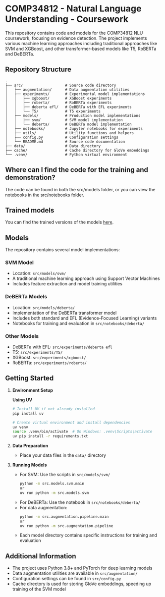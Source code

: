 # COMP34812 - Natural Language Understanding - Coursework

This repository contains code and models for the COMP34812 NLU coursework, focusing on evidence detection. The project implements various machine learning approaches including traditional approaches like SVM and XGBoost, and other transformer-based models like T5, RoBERTa and DeBERTa.

## Repository Structure

```
.
├── src/                   # Source code directory
│   ├── augmentation/      # Data augmentation utilities
│   ├── experiments/       # Experimental model implementations
│   │   ├── xgboost/       # XGBoost experiments
│   │   ├── roberta/       # RoBERTa experiments
│   │   ├── deberta efl/   # DeBERTa with EFL experiments
│   │   └── T5/            # T5 experiments
│   ├── models/            # Production model implementations
│   │   ├── svm/           # SVM model implementation
│   │   └── deberta/       # DeBERTa model implementation
│   ├── notebooks/         # Jupyter notebooks for experiments
│   ├── utils/             # Utility functions and helpers
│   ├── config.py          # Configuration settings
│   └── README.md          # Source code documentation
├── data/                  # Data directory
├── cache/                 # Cache directory for GloVe embeddings
└── .venv/                 # Python virtual environment
```

## Where can I find the code for the training and demonstration?

The code can be found in both the src/models folder, or you can view the notebooks in the src/notebooks folder.

## Trained models

You can find the trained versions of the models [here](https://drive.google.com/drive/folders/1iPO9eOqhOcxakccri3-Thjm0wH09LKT4?usp=sharing).

## Models

The repository contains several model implementations:

### SVM Model

- Location: `src/models/svm/`
- A traditional machine learning approach using Support Vector Machines
- Includes feature extraction and model training utilities

### DeBERTa Models

- Location: `src/models/deberta/`
- Implementation of the DeBERTa transformer model
- Includes both standard and EFL (Evidence-Focused Learning) variants
- Notebooks for training and evaluation in `src/notebooks/deberta/`

### Other Models

- DeBERTa with EFL: `src/experiments/deberta efl`
- T5: `src/experiments/T5/`
- XGBoost: `src/experiments/xgboost/`
- RoBERTa: `src/experiments/roberta/`

## Getting Started

1. **Environment Setup**

   **Using UV**

   ```bash
   # Install UV if not already installed
   pip install uv

   # Create virtual environment and install dependencies
   uv venv
   source .venv/bin/activate  # On Windows: .venv\Scripts\activate
   uv pip install -r requirements.txt
   ```

2. **Data Preparation**

   - Place your data files in the `data/` directory

3. **Running Models**
   - For SVM: Use the scripts in `src/models/svm/`
     ```bash
     python -m src.models.svm.main
     or
     uv run python -m src.models.svm
     ```
   - For DeBERTa: Use the notebook in `src/notebooks/deberta/`
   - For data augmentation:
     ```bash
     python -m src.augmentation.pipeline.main
     or
     uv run python -m src.augmentation.pipeline
     ```
   - Each model directory contains specific instructions for training and evaluation

## Additional Information

- The project uses Python 3.8+ and PyTorch for deep learning models
- Data augmentation utilities are available in `src/augmentation/`
- Configuration settings can be found in `src/config.py`
- Cache directory is used for storing GloVe embeddings, speeding up training of the SVM model
